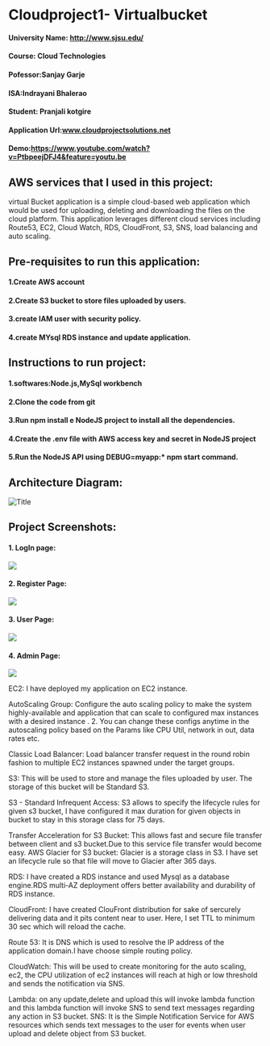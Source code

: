 # Cloudproject1- Virtualbucket
#### University Name: http://www.sjsu.edu/
#### Course: Cloud Technologies 
#### Pofessor:Sanjay Garje
#### ISA:Indrayani Bhalerao
#### Student: Pranjali kotgire
#### Application Url:www.cloudprojectsolutions.net 
#### Demo:https://www.youtube.com/watch?v=PtbpeejDFJ4&feature=youtu.be

## AWS services that I used in this project:
virtual Bucket application is a simple cloud-based web application which would be used for uploading, deleting and downloading the files on the cloud platform. This application leverages different cloud services including Route53, EC2, Cloud Watch, RDS, CloudFront, S3, SNS, load balancing and auto scaling.
## Pre-requisites to run this application:
#### 1.Create AWS account
#### 2.Create S3 bucket to store files uploaded by users.
#### 3.create IAM user with security policy.
#### 4.create MYsql RDS instance and update application.
## Instructions to run project:
#### 1.softwares:Node.js,MySql workbench
#### 2.Clone the code from git
#### 3.Run npm install e NodeJS project to install all the dependencies.
#### 4.Create the .env file with AWS access key and secret in NodeJS project
#### 5.Run the NodeJS API using DEBUG=myapp:* npm start command.

## Architecture Diagram:
![](https://github.com/kotgirep/cloudproject1/blob/main/clouddiagram.png?raw=true "Title")

## Project Screenshots:
#### 1. LogIn page:
![](https://github.com/kotgirep/cloudproject1/blob/main/login.png)
#### 2. Register Page:
![](https://github.com/kotgirep/cloudproject1/blob/main/Register.png)
#### 3. User Page:
![](https://github.com/kotgirep/cloudproject1/blob/main/user.png)
#### 4. Admin Page:
![](https://github.com/kotgirep/cloudproject1/blob/main/admin.png)



EC2: I have deployed my application on EC2 instance.

AutoScaling Group: Configure the auto scaling policy to make the system highly-available and application that can scale to configured max instances with a desired instance . 2. You can change these configs anytime in the autoscaling policy based on the Params like CPU Util, network in out, data rates etc.

Classic Load Balancer: Load balancer transfer request in the round robin fashion to multiple EC2 instances spawned under the target groups.

S3: This will be used to store and manage the files uploaded by user. The storage of this bucket will be Standard S3.

S3 - Standard Infrequent Access: S3 allows to specify the lifecycle rules for given s3 bucket, I have configured it max duration for given objects in bucket to stay in this storage class for 75 days.

Transfer Acceleration for S3 Bucket: This allows fast and secure file transfer between client and s3 bucket.Due to this service file transfer would become easy.
AWS Glacier for S3 bucket: Glacier is a storage class in S3. I have set an lifecycle rule so that file will move to Glacier after 365 days.

RDS: I have created a RDS instance and used Mysql as a database engine.RDS multi-AZ deployment offers better availability and durability of RDS instance.

CloudFront: I have created ClouFront distribution for sake of sercurely delivering data and it pits content near to user. Here, I set TTL to minimum 30 sec which will reload the cache.

Route 53: It is DNS  which is used to resolve the IP address of the application domain.I have choose simple routing policy.

CloudWatch: This will be used to create monitoring for the auto scaling, ec2, the CPU utilization of ec2 instances will reach at high or low threshold and sends the notification via SNS.

Lambda: on any update,delete and upload this will invoke lambda function and this lambda function will invoke SNS to send text messages regarding any action in S3 bucket.
SNS: It is the Simple Notification Service for AWS resources which sends text messages to the user for events when user upload and delete object from S3 bucket.
